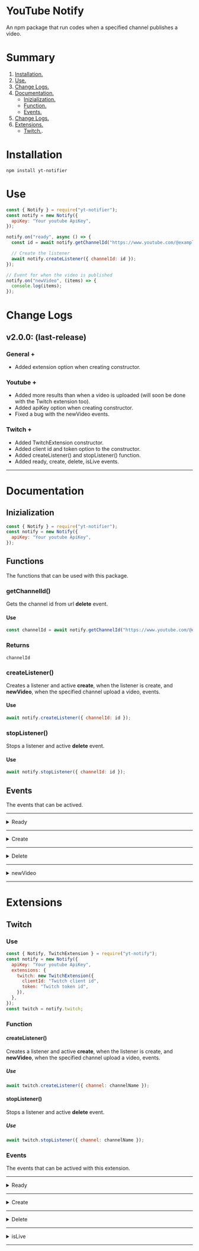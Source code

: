 # YouTube Notify

An npm package that run codes when a specified channel publishes a video.

# Summary

1. [ Installation. ](#installation)
2. [ Use. ](#use)
3. [ Change Logs. ](#change)
4. [ Documentation. ](#documentation)
   - [ Inizialization. ](#inizialization)
   - [ Function. ](#functions)
   - [ Events. ](#events)
5. [ Change Logs. ](#change)
6. [Extensions.](#extensions)
   - [Twitch.](#twitch).

<a name='installation'></a>

# Installation

```
npm install yt-notifier
```

<a name='use'></a>

# Use

```javascript
const { Notify } = require("yt-notifier");
const notify = new Notify({
  apiKey: "Your youtube ApiKey",
});

notify.on("ready", async () => {
  const id = await notify.getChannelId("https://www.youtube.com/@example"); // Youtube channel url

  // Create the listener
  await notify.createListener({ channelId: id });
});

// Event for when the video is published
notify.on("newVideo", (items) => {
  console.log(items);
});
```

<a name='change'></a>

# Change Logs

## v2.0.0: (last-release)

### General +

- Added extension option when creating constructor.

### Youtube +

- Added more results than when a video is uploaded (will soon be done with the Twitch extension too).
- Added apiKey option when creating constructor.
- Fixed a bug with the newVideo events.

### Twitch +

- Added TwitchExtension constructor.
- Added client id and token option to the constructor.
- Added createListener() and stopListener() function.
- Added ready, create, delete, isLive events.

---

<a name='documentation'></a>

# Documentation

<a name='inizialization'></a>

## Inizialization

```javascript
const { Notify } = require("yt-notifier");
const notify = new Notify({
  apiKey: "Your youtube ApiKey",
});
```

<a name='functions'></a>

## Functions

The functions that can be used with this package.

### getChannelId()

Gets the channel id from url **delete** event.

#### Use

```javascript
const channelId = await notify.getChannelId("https://www.youtube.com/@example");
```

### Returns

```
channelId
```

### createListener()

Creates a listener and active **create**, when the listener is create, and **newVideo**, when the specified channel upload a video, events.

#### Use

```javascript
await notify.createListener({ channelId: id });
```

### stopListener()

Stops a listener and active **delete** event.

#### Use

```javascript
await notify.stopListener({ channelId: id });
```

<a name='events'></a>

## Events

The events that can be actived.

---

<details><summary>Ready</summary>

---

This event is only active when instance is **ready**.

### Use

```javascript
notify.on('ready', (i) => {
  ...
});
```

### Returns

```
currentInstance
```

### Example

```javascript
const { Notify } = require("yt-notifier");
const notify = new Notify({
  apiKey: "Your youtube ApiKey",
});

notify.on("ready", async (i) => {
  console.log(i);
});
```

</details>

---

<details><summary>Create</summary>

---

This event is activated when a new listener is **created**.

### Use

```javascript
notify.on('create', (channelId, id) => {
  ...
});
```

### Returns

```
channelId, currentInstance
```

### Example

```javascript
const { Notify } = require('yt-notifier');
const notify = new Notify({
   apiKey: "Your youtube ApiKey"
});

...

notify.on('create', (channelId, i) => {
  console.log(channelId);
});
```

</details>

---

<details><summary>Delete</summary>

---

This event is activated when a listener is **deleted**.

### Use

```javascript
notify.on('delete', (channelId, i) => {
  ...
});
```

### Returns

```
channelId, currentInstance
```

### Example

```javascript
const { Notify } = require('yt-notifier');
const notify = new Notify({
   apiKey: "Your youtube ApiKey"
});

...

notify.on('delete', (channelId, i) => {
  console.log(channelId);
});
```

</details>

---

<details><summary>newVideo</summary>

---

This event is activated when a cahnnel publish a **new video**.

### Use

```javascript
notify.on('newVideo', (items) => {
  ...
});
```

### Returns

```
{
   id: '{videoId}',
   title: '{videoTitle}',
   description: '{videoDescription}',
   link: '<videoUrl>',
   releaed: '<releaseDate>',
   thumbnails: {
      default: '<thumbnailUrl>',
      medium: '<thumbnailUrl>',
      high: '<thumbnailUrl>',
      standard: '<thumbnailUrl>',
      maxres: '<thumbnailUrl>',
   },
   statistics: {
      viewCount: '<viewsNumber>',
      likeCount: '<likeCount>',
      favoriteCount: '<favoriteCount>',
      commentCount: '<commentsNumber>'
   },
   author: {
      link: '<channelUrl>',
      name: '<channelName>',
      description: '<channelDescription>',
      avatars: {
         default: '<avatarUrl>'
         medium: '<avatarUrl>',
         high: '<avatarUrl>',
      },
      subscribers: '<subscribersCount>',
      videoCount: '<videoCount>',
      views: '<viewsNumber>',
   }
}
```

### Example

```javascript
const { Notify } = require('yt-notifier');
const notify = new Notify({
   apiKey: "Your youtube ApiKey"
});

...

notify.on('newVideo', (items) => {
  console.log(items);
});
```

</details>

---

<a name='extensions'></a>

# Extensions

<a name='twitch'></a>

## Twitch

### Use

```javascript
const { Notify, TwitchExtension } = require("yt-notify");
const notify = new Notify({
  apiKey: "Your youtube ApiKey",
  extensions: {
    twitch: new TwitchExtension({
      clientId: "Twitch client id",
      token: "Twitch token id",
    }),
  },
});
const twitch = notify.twitch;
```

### Function

#### createListener()

Creates a listener and active **create**, when the listener is create, and **newVideo**, when the specified channel upload a video, events.

##### Use

```javascript
await twitch.createListener({ channel: channelName });
```

#### stopListener()

Stops a listener and active **delete** event.

##### Use

```javascript
await twitch.stopListener({ channel: channelName });
```

### Events

The events that can be actived with this extension.

---

<details><summary>Ready</summary>

---

This event is only active when instance is **ready**.

### Use

```javascript
twitch.on('ready', (i) => {
  ...
});
```

### Returns

```
currentInstance
```

### Example

```javascript
const { Notify, TwitchExtension } = require("yt-notify");
const notify = new Notify({
  apiKey: "Your youtube ApiKey",
  extensions: {
    twitch: new TwitchExtension({
      clientId: "Twitch client id",
      token: "Twitch token id",
    }),
  },
});
const twitch = notify.twitch;

twitch.on("ready", async (i) => {
  console.log(i);
});
```

</details>

---

<details><summary>Create</summary>

---

This event is activated when a new listener is **created**.

### Use

```javascript
twitch.on('create', (channelId, id) => {
  ...
});
```

### Returns

```
{
   id: '<channelId>',
   login: '<channelUsername>',
   display_name: '<channelName>',
   broadcaster_type: '<brodcastType>',
   description: '<channelDescription>',
   profile_image_url: '<profileImage>',
   offline_image_url: '<offlineImage>',
   view_count: <viewCount>,
   created_at: '<creationTime>'
},
currentInstance
```

### Example

```javascript
const { Notify, TwitchExtension } = require("yt-notify");
const notify = new Notify({
   apiKey: "Your youtube ApiKey",
   extensions: {
      twitch: new TwitchExtension({
         clientId: "Twitch client id",
         token: "Twitch token id",
      })
   }
});
const twitch = notify.twitch;

...

twitch.on('create', (streamerInfo, i) => {
  console.log(streamerInfo);
});
```

</details>

---

<details><summary>Delete</summary>

---

This event is activated when a listener is **deleted**.

### Use

```javascript
twitch.on('delete', (streamerInfo, i) => {
  ...
});
```

### Returns

```
{
   id: '<channelId>',
   login: '<channelUsername>',
   display_name: '<channelName>',
   broadcaster_type: '<brodcastType>',
   description: '<channelDescription>',
   profile_image_url: '<profileImage>',
   offline_image_url: '<offlineImage>',
   view_count: <viewCount>,
   created_at: '<creationTime>'
}
currentInstance
```

### Example

```javascript
const { Notify, TwitchExtension } = require("yt-notify");
const notify = new Notify({
   apiKey: "Your youtube ApiKey",
   extensions: {
      twitch: new TwitchExtension({
         clientId: "Twitch client id",
         token: "Twitch token id",
      })
   }
});
const twitch = notify.twitch;

...

twitch.on('delete', (streamerInfo, i) => {
  console.log(streamerInfo);
});
```

</details>

---

<details><summary>isLive</summary>

---

This event is activated when a streamer start a **new live**.

### Use

```javascript
twitch.on('isLive', (items) => {
  ...
});
```

### Returns

```
{
   id: '<channelId>',
   login: '<channelUsername>',
   display_name: '<channelName>',
   broadcaster_type: '<brodcastType>',
   description: '<channelDescription>',
   profile_image_url: '<profileImage>',
   offline_image_url: '<offlineImage>',
   view_count: <viewCount>,
   created_at: '<creationTime>'
}
```

### Example

```javascript
const { Notify, TwitchExtension } = require("yt-notify");
const notify = new Notify({
   apiKey: "Your youtube ApiKey",
   extensions: {
      twitch: new TwitchExtension({
         clientId: "Twitch client id",
         token: "Twitch token id",
      })
   }
});
const twitch = notify.twitch;

...

twitch.on('isLive', (items) => {
  console.log(items);
});
```

</details>

---
